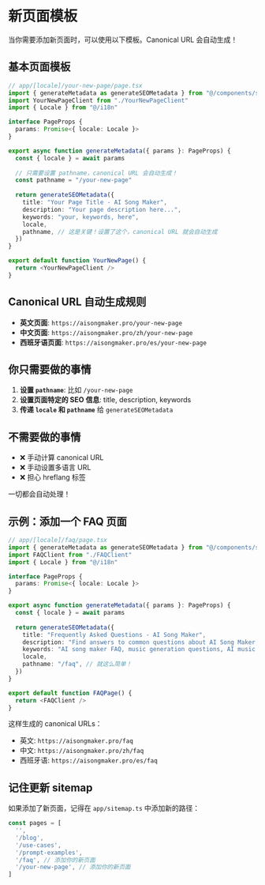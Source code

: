 # 新页面模板

当你需要添加新页面时，可以使用以下模板。Canonical URL 会自动生成！

## 基本页面模板

```typescript
// app/[locale]/your-new-page/page.tsx
import { generateMetadata as generateSEOMetadata } from "@/components/seo-head"
import YourNewPageClient from "./YourNewPageClient"
import { Locale } from "@/i18n"

interface PageProps {
  params: Promise<{ locale: Locale }>
}

export async function generateMetadata({ params }: PageProps) {
  const { locale } = await params
  
  // 只需要设置 pathname，canonical URL 会自动生成！
  const pathname = "/your-new-page"
  
  return generateSEOMetadata({
    title: "Your Page Title - AI Song Maker",
    description: "Your page description here...",
    keywords: "your, keywords, here",
    locale,
    pathname, // 这是关键！设置了这个，canonical URL 就会自动生成
  })
}

export default function YourNewPage() {
  return <YourNewPageClient />
}
```

## Canonical URL 自动生成规则

- **英文页面**: `https://aisongmaker.pro/your-new-page`
- **中文页面**: `https://aisongmaker.pro/zh/your-new-page`  
- **西班牙语页面**: `https://aisongmaker.pro/es/your-new-page`

## 你只需要做的事情

1. **设置 `pathname`**: 比如 `/your-new-page`
2. **设置页面特定的 SEO 信息**: title, description, keywords
3. **传递 `locale` 和 `pathname`** 给 `generateSEOMetadata`

## 不需要做的事情

- ❌ 手动计算 canonical URL
- ❌ 手动设置多语言 URL
- ❌ 担心 hreflang 标签

一切都会自动处理！

## 示例：添加一个 FAQ 页面

```typescript
// app/[locale]/faq/page.tsx
import { generateMetadata as generateSEOMetadata } from "@/components/seo-head"
import FAQClient from "./FAQClient"
import { Locale } from "@/i18n"

interface PageProps {
  params: Promise<{ locale: Locale }>
}

export async function generateMetadata({ params }: PageProps) {
  const { locale } = await params
  
  return generateSEOMetadata({
    title: "Frequently Asked Questions - AI Song Maker",
    description: "Find answers to common questions about AI Song Maker, music generation, licensing, and more.",
    keywords: "AI song maker FAQ, music generation questions, AI music help",
    locale,
    pathname: "/faq", // 就这么简单！
  })
}

export default function FAQPage() {
  return <FAQClient />
}
```

这样生成的 canonical URLs：
- 英文: `https://aisongmaker.pro/faq`
- 中文: `https://aisongmaker.pro/zh/faq`
- 西班牙语: `https://aisongmaker.pro/es/faq`

## 记住更新 sitemap

如果添加了新页面，记得在 `app/sitemap.ts` 中添加新的路径：

```typescript
const pages = [
  '',
  '/blog',
  '/use-cases', 
  '/prompt-examples',
  '/faq', // 添加你的新页面
  '/your-new-page', // 添加你的新页面
]
```
